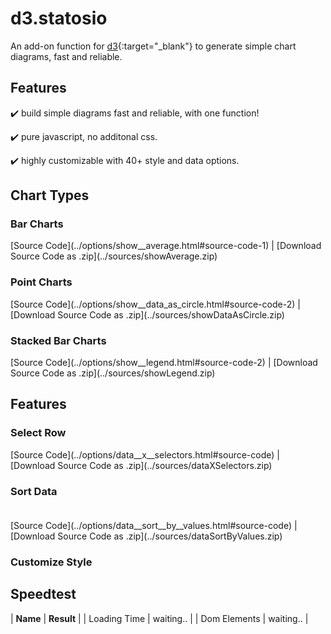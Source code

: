 # d3.statosio

An add-on function for [d3](https://d3js.org){:target="_blank"} to generate simple chart diagrams, fast and reliable.


## Features

:heavy_check_mark: build simple diagrams fast and reliable, with one function!

:heavy_check_mark: pure javascript, no additonal css.

:heavy_check_mark: highly customizable with 40+ style and data options.

## Chart Types

### Bar Charts

<div id="bar">
    <script> 
        d3.statosio( 
            file, 
            "name", 
            [ "mobile" ], 
            { "showAverage" : false, "viewDomId" : "bar" }
        )
    </script>
</div>
[Source Code](../options/show__average.html#source-code-1) | [Download Source Code as .zip](../sources/showAverage.zip)


### Point Charts

<div id="point">
    <script> 
        d3.statosio( 
            file, 
            "name", 
            [ "mobile" ], 
            { "showDataAsCircle" : true, "showAverage" : false, "viewDomId" : "point" }
        )
    </script>
</div>
[Source Code](../options/show__data_as_circle.html#source-code-2) | [Download Source Code as .zip](../sources/showDataAsCircle.zip)

### Stacked Bar Charts

<div id="stacked">
    <script> 
        d3.statosio( 
            file, 
            "name", 
            [ "mobile", "desktop" ], 
            { "showLegend": true, "showAverage" : false, "viewDomId" : "stacked" }
        )
    </script>
</div>
[Source Code](../options/show__legend.html#source-code-2) | [Download Source Code as .zip](../sources/showLegend.zip)


## Features

### Select Row

<div id="selected-row">
    <script> 
        d3.statosio( 
            file, 
            "name", 
            [ "mobile" ], 
            { "dataXSelectors" : ["Data"], "showAverage": false, "viewDomId" : "selected-row" }
        )
    </script>
</div>
[Source Code](../options/data__x__selectors.html#source-code) | [Download Source Code as .zip](../sources/dataXSelectors.zip)


### Sort Data<br><br>

<div id="sort-data">
    <script> 
        d3.statosio( 
            file, 
            "name", 
            [ "mobile" ], 
            { "dataSortCurrent" : "values", "dataSortByValues" : "ascending", "showAverage" : false, "viewDomId" : "sort-data" }
        )
    </script>
</div>
[Source Code](../options/data__sort__by__values.html#source-code) | [Download Source Code as .zip](../sources/dataSortByValues.zip)


### Customize Style

<div id="customize">
    <script> 
        d3.statosio( 
            file, 
            "name", 
            [ "mobile" ], 
            { 
                "styleColorSelectorsChart": ["#E2B08E", "#CC8074"],
                "dataXSelectors" : ["Data"],
                "styleColorCanvasBackground" : "none",
                "styleColorGridline" : "#2F3138",
                "styleStrokeGridline" : 1,
                "styleColorFont" : "#BABABA",
                "styleColorSelectorsText" : ["#E2B08E", "#BABABA"],
                "dataSortSelection" : "start",
                "dataSortCurrent" : "values", 
                "dataSortByValues" : "ascending", 
                "showAverage" : false, 
                "viewDomId" : "customize" 
            }
        )
    </script>
</div>


## Speedtest

| **Name** | **Result** |
| Loading Time | <insert id='statosioLoadingTime'>waiting..</insert> |
| Dom Elements | <insert id='statosioDomElements'>waiting..</insert> |



